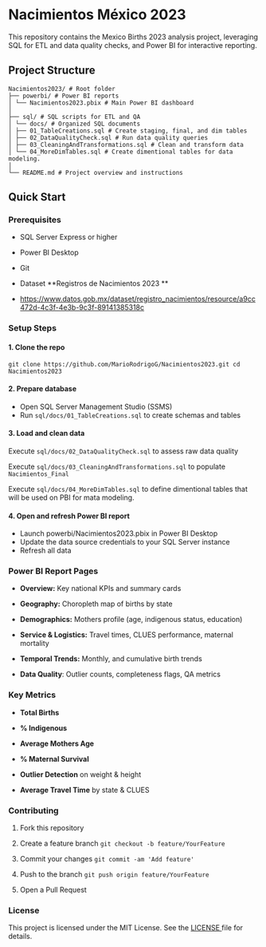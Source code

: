 # Nacimientos México 2023

This repository contains the Mexico Births 2023 analysis project, leveraging SQL for ETL and data quality checks, and Power BI for interactive reporting.
## Project Structure
```
Nacimientos2023/ # Root folder
├── powerbi/ # Power BI reports
│ └── Nacimientos2023.pbix # Main Power BI dashboard
│
├── sql/ # SQL scripts for ETL and QA
│ └── docs/ # Organized SQL documents
│ ├── 01_TableCreations.sql # Create staging, final, and dim tables
│ ├── 02_DataQualityCheck.sql # Run data quality queries
│ ├── 03_CleaningAndTransformations.sql # Clean and transform data
│ └── 04_MoreDimTables.sql # Create dimentional tables for data modeling. 
│
└── README.md # Project overview and instructions
```

##  Quick Start
### Prerequisites

- SQL Server Express or higher

- Power BI Desktop

- Git

- Dataset **Registros de Nacimientos 2023 **

- https://www.datos.gob.mx/dataset/registro_nacimientos/resource/a9cc472d-4c3f-4e3b-9c3f-89141385318c

### Setup Steps

 #### 1. Clone the repo
 `git clone https://github.com/MarioRodrigoG/Nacimientos2023.git
cd Nacimientos2023`
#### 2. Prepare database

- Open SQL Server Management Studio (SSMS)
- Run `sql/docs/01_TableCreations.sql` to create schemas and tables

#### 3. Load and clean data

Execute `sql/docs/02_DataQualityCheck.sql` to assess raw data quality

Execute `sql/docs/03_CleaningAndTransformations.sql` to populate `Nacimientos_Final`

Execute `sql/docs/04_MoreDimTables.sql` to define dimentional tables that will be used on PBI for mata modeling. 

#### 4. Open and refresh Power BI report

- Launch powerbi/Nacimientos2023.pbix in Power BI Desktop
- Update the data source credentials to your SQL Server instance
- Refresh all data




### Power BI Report Pages
- **Overview:** Key national KPIs and summary cards

- **Geography:** Choropleth map of births by state

- **Demographics:** Mothers profile (age, indigenous status, education)

- **Service & Logistics:** Travel times, CLUES performance, maternal mortality

- **Temporal Trends:** Monthly, and cumulative birth trends

- **Data Quality**: Outlier counts, completeness flags, QA metrics

### Key Metrics
- **Total Births**

- **% Indigenous**

- **Average Mothers Age**

- **% Maternal Survival**

- **Outlier Detection** on weight & height

- **Average Travel Time** by state & CLUES

### Contributing
1. Fork this repository

3. Create a feature branch `git checkout -b feature/YourFeature`

5. Commit your changes `git commit -am 'Add feature'`

7. Push to the branch `git push origin feature/YourFeature`

9. Open a Pull Request

### License

This project is licensed under the MIT License. See the [LICENSE ](https://opensource.org/license/mit "LICENSE ")file for details. 
